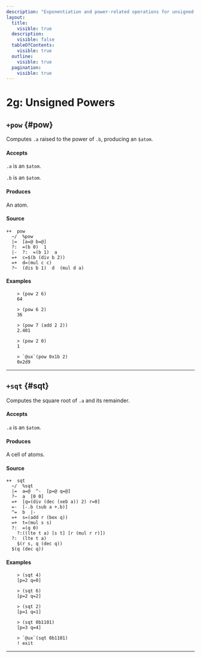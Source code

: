```yaml
---
description: "Exponentiation and power-related operations for unsigned integers."
layout:
  title:
    visible: true
  description:
    visible: false
  tableOfContents:
    visible: true
  outline:
    visible: true
  pagination:
    visible: true
---
```


# 2g: Unsigned Powers

## `+pow` {#pow}

Computes `.a` raised to the power of `.b`, producing an `$atom`.

#### Accepts

`.a` is an `$atom`.

`.b` is an `$atom`.

#### Produces

An atom.

#### Source

```hoon
++  pow
  ~/  %pow
  |=  [a=@ b=@]
  ?:  =(b 0)  1
  |-  ?:  =(b 1)  a
  =+  c=$(b (div b 2))
  =+  d=(mul c c)
  ?~  (dis b 1)  d  (mul d a)
```

#### Examples

```
    > (pow 2 6)
    64

    > (pow 6 2)
    36

    > (pow 7 (add 2 2))
    2.401

    > (pow 2 0)
    1

    > `@ux`(pow 0x1b 2)
    0x2d9
```

---

## `+sqt` {#sqt}

Computes the square root of `.a` and its remainder.

#### Accepts

`.a` is an `$atom`.

#### Produces

A cell of atoms.

#### Source

```hoon
++  sqt
  ~/  %sqt
  |=  a=@  ^-  [p=@ q=@]
  ?~  a  [0 0]
  =+  [q=(div (dec (xeb a)) 2) r=0]
  =-  [-.b (sub a +.b)]
  ^=  b  |-
  =+  s=(add r (bex q))
  =+  t=(mul s s)
  ?:  =(q 0)
    ?:((lte t a) [s t] [r (mul r r)])
  ?:  (lte t a)
    $(r s, q (dec q))
  $(q (dec q))
```

#### Examples

```
    > (sqt 4)
    [p=2 q=0]

    > (sqt 6)
    [p=2 q=2]

    > (sqt 2)
    [p=1 q=1]

    > (sqt 0b1101)
    [p=3 q=4]

    > `@ux`(sqt 0b1101)
    ! exit
```

---
